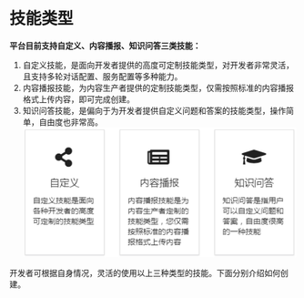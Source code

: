 # 技能类型
**平台目前支持自定义、内容播报、知识问答三类技能：**
1. 自定义技能，是面向开发者提供的高度可定制技能类型，对开发者非常灵活，且支持多轮对话配置、服务配置等多种能力。
1. 内容播报技能，为内容生产者提供的定制技能类型，仅需按照标准的内容播报格式上传内容，即可完成创建。
1. 知识问答技能，是偏向于为开发者提供自定义问题和答案的技能类型，操作简单，自由度也非常高。
![image](https://github.com/tidewang/MyPostImage/blob/master/%E6%8A%80%E8%83%BD%E7%B1%BB%E5%9E%8B.png?raw=true)

开发者可根据自身情况，灵活的使用以上三种类型的技能。下面分别介绍如何创建。
